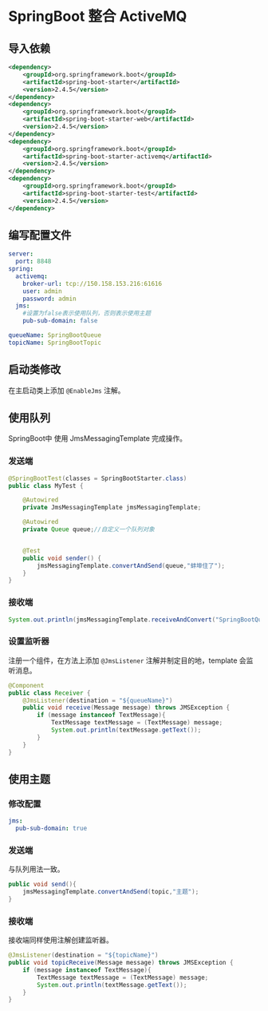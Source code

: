 # SpringBoot 整合 ActiveMQ

## 导入依赖

```xml
<dependency>
    <groupId>org.springframework.boot</groupId>
    <artifactId>spring-boot-starter</artifactId>
    <version>2.4.5</version>
</dependency>
<dependency>
    <groupId>org.springframework.boot</groupId>
    <artifactId>spring-boot-starter-web</artifactId>
    <version>2.4.5</version>
</dependency>
<dependency>
    <groupId>org.springframework.boot</groupId>
    <artifactId>spring-boot-starter-activemq</artifactId>
    <version>2.4.5</version>
</dependency>
<dependency>
    <groupId>org.springframework.boot</groupId>
    <artifactId>spring-boot-starter-test</artifactId>
    <version>2.4.5</version>
</dependency>
```

## 编写配置文件

```yaml
server:
  port: 8848
spring:
  activemq:
    broker-url: tcp://150.158.153.216:61616
    user: admin
    password: admin
  jms:
  	#设置为false表示使用队列，否则表示使用主题
    pub-sub-domain: false

queueName: SpringBootQueue
topicName: SpringBootTopic
```

## 启动类修改

在主启动类上添加 `@EnableJms` 注解。

## 使用队列

SpringBoot中 使用 JmsMessagingTemplate 完成操作。

### 发送端

```java
@SpringBootTest(classes = SpringBootStarter.class)
public class MyTest {

    @Autowired
    private JmsMessagingTemplate jmsMessagingTemplate;

    @Autowired
    private Queue queue;//自定义一个队列对象


    @Test
    public void sender() {
        jmsMessagingTemplate.convertAndSend(queue,"蚌埠住了");
    }
}
```

### 接收端

```java
System.out.println(jmsMessagingTemplate.receiveAndConvert("SpringBootQueue",String.class));
```

### 设置监听器

注册一个组件，在方法上添加 `@JmsListener` 注解并制定目的地，template 会监听消息。

```java
@Component
public class Receiver {
    @JmsListener(destination = "${queueName}")
    public void receive(Message message) throws JMSException {
        if (message instanceof TextMessage){
            TextMessage textMessage = (TextMessage) message;
            System.out.println(textMessage.getText());
        }
    }
}
```

## 使用主题

### 修改配置

```yaml
jms:
  pub-sub-domain: true
```

### 发送端

与队列用法一致。

```java
public void send(){
    jmsMessagingTemplate.convertAndSend(topic,"主题");
}
```

### 接收端

接收端同样使用注解创建监听器。

```java
@JmsListener(destination = "${topicName}")
public void topicReceive(Message message) throws JMSException {
    if (message instanceof TextMessage){
        TextMessage textMessage = (TextMessage) message;
        System.out.println(textMessage.getText());
    }
}
```
